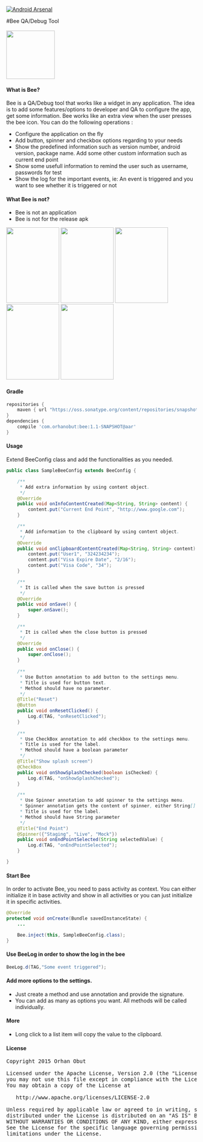 [![Android Arsenal](https://img.shields.io/badge/Android%20Arsenal-Bee-brightgreen.svg?style=flat)](https://android-arsenal.com/details/1/1441)

#Bee
QA/Debug Tool <br><br>
<img src='https://github.com/nr4bt/bee/blob/master/images/logo_bee.png' width='128' height='128'></img>

#### What is Bee?
Bee is a QA/Debug tool that works like a widget in any application. The idea is to add some features/options to developer and QA to configure the app, get some information. Bee works like an extra view when the user presses the bee icon. You can do the following operations :

- Configure the application on the fly
- Add button, spinner and checkbox options regarding to your needs
- Show the predefined information such as version number, android version, package name. Add some other custom information such as current end point
- Show some usefull information to remind the user such as username, passwords for test
- Show the log for the important events, ie: An event is triggered and you want to see whether it is triggered or not

#### What Bee is not?
- Bee is not an application
- Bee is not for the release apk

<img src='https://github.com/nr4bt/bee/blob/master/images/bee0.png' width='140' height='200'></img>
<img src='https://github.com/nr4bt/bee/blob/master/images/bee3.png' width='140' height='200'></img>
<img src='https://github.com/nr4bt/bee/blob/master/images/bee1.png' width='140' height='200'></img>
<img src='https://github.com/nr4bt/bee/blob/master/images/bee2.png' width='140' height='200'></img>
<img src='https://github.com/nr4bt/bee/blob/master/images/bee4.png' width='140' height='200'></img>

#### Gradle

```groovy
repositories {
    maven { url "https://oss.sonatype.org/content/repositories/snapshots/"}
}
dependencies {
    compile 'com.orhanobut:bee:1.1-SNAPSHOT@aar'
}
```

#### Usage
Extend BeeConfig class and add the functionalities as you needed.
```java
public class SampleBeeConfig extends BeeConfig {

    /**
     * Add extra information by using content object.
     */
    @Override
    public void onInfoContentCreated(Map<String, String> content) {
        content.put("Current End Point", "http://www.google.com");
    }

    /**
     * Add information to the clipboard by using content object.
     */
    @Override
    public void onClipboardContentCreated(Map<String, String> content) {
        content.put("User1", "324234234");
        content.put("Visa Expire Date", "2/16");
        content.put("Visa Code", "34");
    }

    /**
     * It is called when the save button is pressed
     */
    @Override
    public void onSave() {
        super.onSave();
    }

    /**
     * It is called when the close button is pressed 
     */
    @Override
    public void onClose() {
        super.onClose();
    }
    
    /**
     * Use Button annotation to add button to the settings menu.
     * Title is used for button text. 
     * Method should have no parameter.
     */
    @Title("Reset")
    @Button
    public void onResetClicked() {
        Log.d(TAG, "onResetClicked");
    }
    
    /**
     * Use CheckBox annotation to add checkbox to the settings menu.
     * Title is used for the label. 
     * Method should have a boolean parameter 
     */
    @Title("Show splash screen")
    @CheckBox
    public void onShowSplashChecked(boolean isChecked) {
        Log.d(TAG, "onShowSplashChecked");
    }

    /**
     * Use Spinner annotation to add spinner to the settings menu.
     * Spinner annotation gets the content of spinner, either String[] or just String
     * Title is used for the label.
     * Method should have String parameter
     */
    @Title("End Point")
    @Spinner({"Staging", "Live", "Mock"})
    public void onEndPointSelected(String selectedValue) {
        Log.d(TAG, "onEndPointSelected");
    }

}
```

#### Start Bee
In order to activate Bee, you need to pass activity as context. You can either initialize it in base activity and show in all activities or you can just initialize it in specific activities. 

```java
@Override
protected void onCreate(Bundle savedInstanceState) {
    ...

    Bee.inject(this, SampleBeeConfig.class);
}
```

#### Use BeeLog in order to show the log in the bee

```java
BeeLog.d(TAG,"Some event triggered");
```

#### Add more options to the settings.

- Just create a method and use annotation and provide the signature.
- You can add as many as options you want. All methods will be called individually.

#### More

- Long click to a list item will copy the value to the clipboard.

#### License 
<pre>
Copyright 2015 Orhan Obut

Licensed under the Apache License, Version 2.0 (the "License");
you may not use this file except in compliance with the License.
You may obtain a copy of the License at

   http://www.apache.org/licenses/LICENSE-2.0

Unless required by applicable law or agreed to in writing, software
distributed under the License is distributed on an "AS IS" BASIS,
WITHOUT WARRANTIES OR CONDITIONS OF ANY KIND, either express or implied.
See the License for the specific language governing permissions and
limitations under the License.
</pre>
